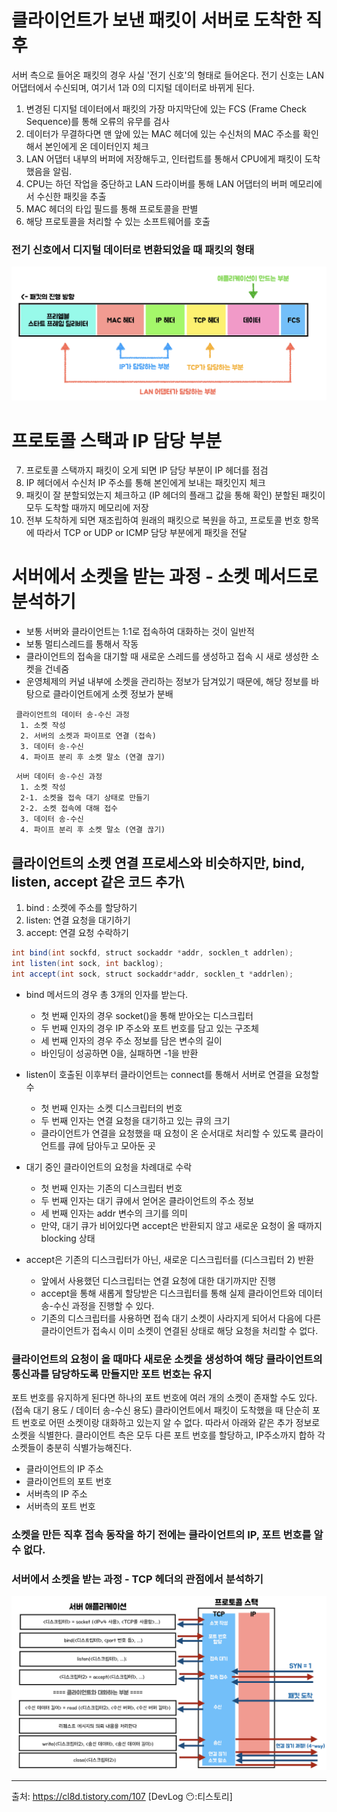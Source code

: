 # 클라이언트가 보낸 패킷이 서버로 도착한 직후
서버 측으로 들어온 패킷의 경우 사실 '전기 신호'의 형태로 들어온다.
전기 신호는 LAN 어댑터에서 수신되며, 여기서 1과 0의 디지털 데이터로 바뀌게 된다.
1. 변경된 디지털 데이터에서 패킷의 가장 마지막단에 있는 FCS (Frame Check Sequence)를 통해 오류의 유무를 검사 
2. 데이터가 무결하다면 맨 앞에 있는 MAC 헤더에 있는 수신처의 MAC 주소를 확인해서 본인에게 온 데이터인지 체크
3. LAN 어댑터 내부의 버퍼에 저장해두고, 인터럽트를 통해서 CPU에게 패킷이 도착했음을 알림.
4. CPU는 하던 작업을 중단하고 LAN 드라이버를 통해 LAN 어댑터의 버퍼 메모리에서 수신한 패킷을 추출
5. MAC 헤더의 타입 필드를 통해 프로토콜을 판별
6. 해당 프로토콜을 처리할 수 있는 소프트웨어를 호출

### 전기 신호에서 디지털 데이터로 변환되었을 때 패킷의 형태
![image.png](https://github.com/RealNetworkStudy/study/blob/main/2%EC%A3%BC%EC%B0%A8/%EC%96%B4%EC%9D%80%EC%A7%80/DigitalTypePacket.png)

#  프로토콜 스택과 IP 담당 부분
7. 프로토콜 스택까지 패킷이 오게 되면 IP 담당 부분이 IP 헤더를 점검
8. IP 헤더에서 수신처 IP 주소를 통해 본인에게 보내는 패킷인지 체크
9. 패킷이 잘 분할되었는지 체크하고 (IP 헤더의 플래그 값을 통해 확인) 분할된 패킷이 모두 도착할 때까지 메모리에 저장
10. 전부 도착하게 되면 재조립하여 원래의 패킷으로 복원을 하고, 프로토콜 번호 항목에 따라서 TCP or UDP or ICMP 담당 부분에게 패킷을 전달

# 서버에서 소켓을 받는 과정 - 소켓 메서드로 분석하기
* 보통 서버와 클라이언트는 1:1로 접속하여 대화하는 것이 일반적
* 보통 멀티스레드를 통해서 작동
* 클라이언트의 접속을 대기할 때 새로운 스레드를 생성하고 접속 시 새로 생성한 소켓을 건네줌
* 운영체제의 커널 내부에 소켓을 관리하는 정보가 담겨있기 때문에, 해당 정보를 바탕으로 클라이언트에게 소켓 정보가 분배

```
 클라이언트의 데이터 송-수신 과정
  1. 소켓 작성
  2. 서버의 소켓과 파이프로 연결 (접속)
  3. 데이터 송-수신
  4. 파이프 분리 후 소켓 말소 (연결 끊기)

```
```
 서버 데이터 송-수신 과정
  1. 소켓 작성
  2-1. 소켓을 접속 대기 상태로 만들기
  2-2. 소켓 접속에 대해 접수 
  3. 데이터 송-수신
  4. 파이프 분리 후 소켓 말소 (연결 끊기)

```
## 클라이언트의 소켓 연결 프로세스와 비슷하지만, bind, listen, accept 같은 코드 추가\

1. bind : 소켓에 주소를 할당하기
2. listen: 연결 요청을 대기하기
3. accept: 연결 요청 수락하기

```java
int bind(int sockfd, struct sockaddr *addr, socklen_t addrlen);
int listen(int sock, int backlog);
int accept(int sock, struct sockaddr*addr, socklen_t *addrlen);

```
* bind 메서드의 경우 총 3개의 인자를 받는다.
  * 첫 번째 인자의 경우 socket()을 통해 받아오는 디스크립터
  * 두 번째 인자의 경우 IP 주소와 포트 번호를 담고 있는 구조체
  * 세 번째 인자의 경우 주소 정보를 담은 변수의 길이
  * 바인딩이 성공하면 0을, 실패하면 -1을 반환

* listen이 호출된 이후부터 클라이언트는 connect를 통해서 서버로 연결을 요청할 수
  * 첫 번째 인자는 소켓 디스크립터의 번호
  * 두 번째 인자는 연결 요청을 대기하고 있는 큐의 크기
  * 클라이언트가 연결을 요청했을 때 요청이 온 순서대로 처리할 수 있도록 클라이언트를 큐에 담아두고 모아둔 곳
 
* 대기 중인 클라이언트의 요청을 차례대로 수락
  * 첫 번째 인자는 기존의 디스크립터 번호
  * 두 번째 인자는 대기 큐에서 얻어온 클라이언트의 주소 정보
  * 세 번째 인자는 addr 변수의 크기를 의미
  * 만약, 대기 큐가 비어있다면 accept은 반환되지 않고 새로운 요청이 올 때까지 blocking 상태
* accept은 기존의 디스크립터가 아닌, 새로운 디스크립터를 (디스크립터 2) 반환
  * 앞에서 사용했던 디스크립터는 연결 요청에 대한 대기까지만 진행
  * accept을 통해 새롭게 할당받은 디스크립터를 통해 실제 클라이언트와 데이터 송-수신 과정을 진행할 수 있다.
  * 기존의 디스크립터를 사용하면 접속 대기 소켓이 사라지게 되어서 다음에 다른 클라이언트가 접속시 이미 소켓이 연결된 상태로 해당 요청을 처리할 수 없다.
### 클라이언트의 요청이 올 때마다 새로운 소켓을 생성하여 해당 클라이언트의 통신과를 담당하도록 만들지만 포트 번호는 유지
포트 번호를 유지하게 된다면 하나의 포트 번호에 여러 개의 소켓이 존재할 수도 있다. (접속 대기 용도 / 데이터 송-수신 용도) 클라이언트에서 패킷이 도착했을 때 단순히 포트 번호로 어떤 소켓이랑 대화하고 있는지 알 수 없다. 따라서 아래와 같은 추가 정보로 소켓을 식별한다. 클라이언트 측은 모두 다른 포트 번호를 할당하고, IP주소까지 합하 각 소켓들이 충분히 식별가능해진다.
- 클라이언트의 IP 주소
- 클라이언트의 포트 번호
- 서버측의 IP 주소
- 서버측의 포트 번호

### 소켓을 만든 직후 접속 동작을 하기 전에는 클라이언트의 IP, 포트 번호를 알 수 없다.
### 서버에서 소켓을 받는 과정 - TCP 헤더의 관점에서 분석하기
![image.png](https://github.com/RealNetworkStudy/study/blob/main/2%EC%A3%BC%EC%B0%A8/%EC%96%B4%EC%9D%80%EC%A7%80/TCPHeader.png)










---
출처: https://cl8d.tistory.com/107 [DevLog 😶:티스토리]
